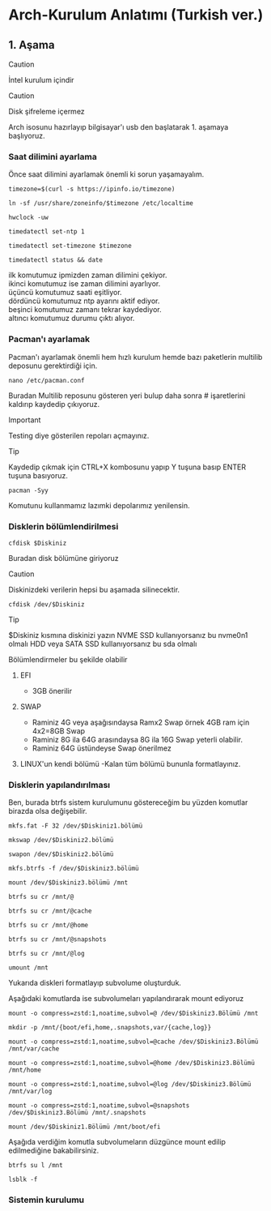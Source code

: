 # Arch-Kurulum Anlatımı  (Turkish ver.)
## 1. Aşama
> [!CAUTION]
> İntel kurulum içindir

> [!CAUTION]
> Disk şifreleme içermez

Arch isosunu hazırlayıp bilgisayar'ı usb den başlatarak 1. aşamaya başlıyoruz.

### Saat dilimini ayarlama

Önce saat dilimini ayarlamak önemli ki sorun yaşamayalım.

```
timezone=$(curl -s https://ipinfo.io/timezone)

ln -sf /usr/share/zoneinfo/$timezone /etc/localtime

hwclock -uw

timedatectl set-ntp 1

timedatectl set-timezone $timezone

timedatectl status && date
```

ilk komutumuz ipmizden zaman dilimini çekiyor.
<br>ikinci komutumuz ise zaman dilimini ayarlıyor.
<br>üçüncü komutumuz saati eşitliyor.
<br>dördüncü komutumuz ntp ayarını aktif ediyor.
<br>beşinci komutumuz zamanı tekrar kaydediyor.
<br>altıncı komutumuz durumu çıktı alıyor.

### Pacman'ı ayarlamak

Pacman'ı ayarlamak önemli hem hızlı kurulum hemde bazı paketlerin multilib deposunu gerektirdiği için.

```
nano /etc/pacman.conf
```

Buradan Multilib reposunu gösteren yeri bulup daha sonra # işaretlerini kaldırıp kaydedip çıkıyoruz.

> [!IMPORTANT]
> Testing diye gösterilen repoları açmayınız.

> [!TIP]
> Kaydedip çıkmak için CTRL+X kombosunu yapıp Y tuşuna basıp ENTER tuşuna basıyoruz.

```
pacman -Syy
```
Komutunu kullanmamız lazımki depolarımız yenilensin.

### Disklerin bölümlendirilmesi

```
cfdisk $Diskiniz
```
Buradan disk bölümüne giriyoruz

> [!CAUTION]
> Diskinizdeki verilerin hepsi bu aşamada silinecektir.

```
cfdisk /dev/$Diskiniz
```

> [!TIP]
> $Diskiniz kısmına diskinizi yazın NVME SSD kullanıyorsanız bu nvme0n1 olmalı HDD veya SATA SSD kullanıyorsanız bu sda olmalı

Bölümlendirmeler bu şekilde olabilir

1. EFI
   - 3GB önerilir 

2. SWAP
   - Raminiz 4G veya aşağısındaysa Ramx2 Swap örnek 4GB ram için 4x2=8GB Swap
   - Raminiz 8G ila 64G arasındaysa 8G ila 16G Swap yeterli olabilir.
   - Raminiz 64G üstündeyse Swap önerilmez

3. LINUX'un kendi bölümü
   -Kalan tüm bölümü bununla formatlayınız.

### Disklerin yapılandırılması

Ben, burada btrfs sistem kurulumunu göstereceğim bu yüzden komutlar birazda olsa değişebilir.

```
mkfs.fat -F 32 /dev/$Diskiniz1.bölümü

mkswap /dev/$Diskiniz2.bölümü

swapon /dev/$Diskiniz2.bölümü

mkfs.btrfs -f /dev/$Diskiniz3.bölümü

mount /dev/$Diskiniz3.bölümü /mnt

btrfs su cr /mnt/@

btrfs su cr /mnt/@cache

btrfs su cr /mnt/@home

btrfs su cr /mnt/@snapshots

btrfs su cr /mnt/@log

umount /mnt
```
Yukarıda diskleri formatlayıp subvolume oluşturduk.

Aşağıdaki komutlarda ise subvolumeları yapılandırarak mount ediyoruz
```
mount -o compress=zstd:1,noatime,subvol=@ /dev/$Diskiniz3.Bölümü /mnt

mkdir -p /mnt/{boot/efi,home,.snapshots,var/{cache,log}}

mount -o compress=zstd:1,noatime,subvol=@cache /dev/$Diskiniz3.Bölümü /mnt/var/cache

mount -o compress=zstd:1,noatime,subvol=@home /dev/$Diskiniz3.Bölümü /mnt/home

mount -o compress=zstd:1,noatime,subvol=@log /dev/$Diskiniz3.Bölümü /mnt/var/log

mount -o compress=zstd:1,noatime,subvol=@snapshots /dev/$Diskiniz3.Bölümü /mnt/.snapshots

mount /dev/$Diskiniz1.Bölümü /mnt/boot/efi
```

Aşağıda verdiğim komutla subvolumeların düzgünce mount edilip edilmediğine bakabilirsiniz.

```
btrfs su l /mnt

lsblk -f
```

### Sistemin kurulumu




